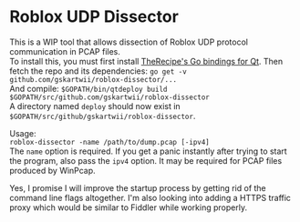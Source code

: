 # Roblox UDP Dissector
This is a WIP tool that allows dissection of Roblox UDP protocol communication in PCAP files.  
To install this, you must first install [TheRecipe's Go bindings for Qt](github.com/therecipe/qt). 
Then fetch the repo and its dependencies: `go get -v github.com/gskartwii/roblox-dissector/...`  
And compile: `$GOPATH/bin/qtdeploy build $GOPATH/src/github.com/gskartwii/roblox-dissector`  
A directory named `deploy` should now exist in `$GOPATH/src/github/gskartwii/roblox-dissector`.

Usage:  
`roblox-dissector -name /path/to/dump.pcap [-ipv4]`  
The `name` option is required. If you get a panic instantly after trying to start the program, also pass the `ipv4` option. It may be required for PCAP files produced by WinPcap.

Yes, I promise I will improve the startup process by getting rid of the command line flags altogether. I'm also looking into adding a HTTPS traffic proxy which would be similar to Fiddler while working properly.
